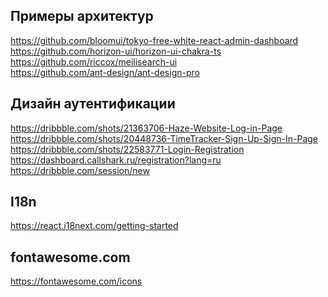 ## Примеры архитектур
https://github.com/bloomui/tokyo-free-white-react-admin-dashboard \
https://github.com/horizon-ui/horizon-ui-chakra-ts \
https://github.com/riccox/meilisearch-ui \
https://github.com/ant-design/ant-design-pro

## Дизайн аутентификации
https://dribbble.com/shots/21363706-Haze-Website-Log-in-Page \
https://dribbble.com/shots/20448736-TimeTracker-Sign-Up-Sign-In-Page \
https://dribbble.com/shots/22583771-Login-Registration \
https://dashboard.callshark.ru/registration?lang=ru \
https://dribbble.com/session/new

## I18n
https://react.i18next.com/getting-started

## fontawesome.com
https://fontawesome.com/icons